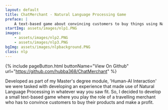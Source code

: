 ```yaml
---
layout: default
title: ChatMerchant - Natural Language Processing Game
preface: |
    A text-based game about convincing customers to buy things using Natural Language Processing for immersive input and gameplay.
startImg: assets/images/nlp1.PNG
images:
    - assets/images/nlp2.PNG
    - assets/images/nlp3.PNG
bgImg: assets/images/nlpbackground.PNG
class: nlp
---
```


{% include pageButton.html buttonName="View On Github" url="https://github.com/hubba368/ChatMerchant" %}

Developed as part of my Master's degree module, 'Human-AI Interaction' we were tasked with developing an experience that made use of Natural Language Processing in whatever way you saw fit. So, I decided to develop a small text-based game where you play the role of a travelling merchant who has to convince customers to buy their products and make a profit.
